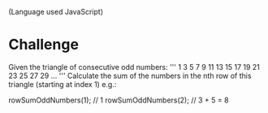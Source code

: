 (Language used JavaScript)

# Challenge

Given the triangle of consecutive odd numbers:
'''
               1
            3     5
         7     9    11
     13    15    17    19
  21    23    25    27    29
...
'''
Calculate the sum of the numbers in the nth row of this triangle (starting at index 1) e.g.:

rowSumOddNumbers(1); // 1
rowSumOddNumbers(2); // 3 + 5 = 8
